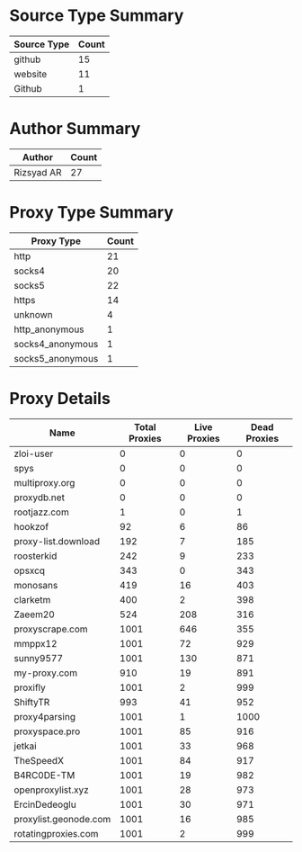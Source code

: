 # Source Type Summary

| Source Type | Count |
|-------------|-------|
| github | 15 |
| website | 11 |
| Github | 1 |


# Author Summary

| Author | Count |
|--------|-------|
| Rizsyad AR | 27 |


# Proxy Type Summary

| Proxy Type | Count |
|------------|-------|
| http | 21 |
| socks4 | 20 |
| socks5 | 22 |
| https | 14 |
| unknown | 4 |
| http_anonymous | 1 |
| socks4_anonymous | 1 |
| socks5_anonymous | 1 |


# Proxy Details

| Name | Total Proxies | Live Proxies | Dead Proxies |
|------|---------------|--------------|---------------|
| zloi-user | 0 | 0 | 0 |
| spys | 0 | 0 | 0 |
| multiproxy.org | 0 | 0 | 0 |
| proxydb.net | 0 | 0 | 0 |
| rootjazz.com | 1 | 0 | 1 |
| hookzof | 92 | 6 | 86 |
| proxy-list.download | 192 | 7 | 185 |
| roosterkid | 242 | 9 | 233 |
| opsxcq | 343 | 0 | 343 |
| monosans | 419 | 16 | 403 |
| clarketm | 400 | 2 | 398 |
| Zaeem20 | 524 | 208 | 316 |
| proxyscrape.com | 1001 | 646 | 355 |
| mmppx12 | 1001 | 72 | 929 |
| sunny9577 | 1001 | 130 | 871 |
| my-proxy.com | 910 | 19 | 891 |
| proxifly | 1001 | 2 | 999 |
| ShiftyTR | 993 | 41 | 952 |
| proxy4parsing | 1001 | 1 | 1000 |
| proxyspace.pro | 1001 | 85 | 916 |
| jetkai | 1001 | 33 | 968 |
| TheSpeedX | 1001 | 84 | 917 |
| B4RC0DE-TM | 1001 | 19 | 982 |
| openproxylist.xyz | 1001 | 28 | 973 |
| ErcinDedeoglu | 1001 | 30 | 971 |
| proxylist.geonode.com | 1001 | 16 | 985 |
| rotatingproxies.com | 1001 | 2 | 999 |
